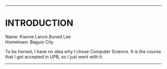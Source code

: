 ***
# INTRODUCTION

Name: Kianne Lance Buned Lee \
Hometown: Baguio City

To be honest, I have no idea why I chose Computer Science. It is the course that I got accepted in UPB, so I just went with it.
***
